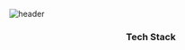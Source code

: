 ![header](https://capsule-render.vercel.app/api?type=slice&color=87ceaf&height=300&section=header&text=HanGyul%20Kang&fontSize=90)

<h3 align="center"> Tech Stack</h3>

<div align="center">
<img src="https://img.shields.io/badge/-Java-orange?logo=java&style=flat-square" alt="">
</div>
